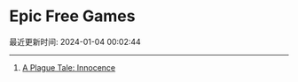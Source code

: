 # Epic Free Games

最近更新时间: 2024-01-04 00:02:44

--- 
1. [A Plague Tale: Innocence](https://store.epicgames.com/en-US/p/a-plague-tale-innocence) 
